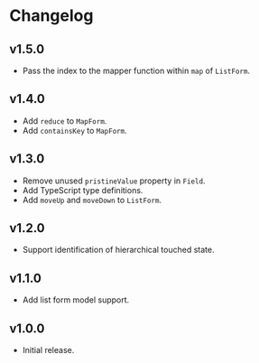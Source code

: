 # Changelog

## v1.5.0
 - Pass the index to the mapper function within `map` of `ListForm`.

## v1.4.0
 - Add `reduce` to `MapForm`.
 - Add `containsKey` to `MapForm`.

## v1.3.0
 - Remove unused `pristineValue` property in `Field`.
 - Add TypeScript type definitions.
 - Add `moveUp` and `moveDown` to `ListForm`.

## v1.2.0
 - Support identification of hierarchical touched state.

## v1.1.0
 - Add list form model support.

## v1.0.0
 - Initial release.
